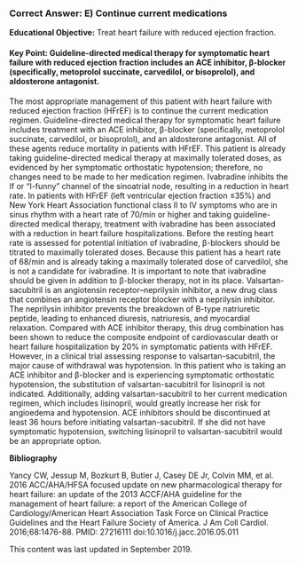 
### Correct Answer: E) Continue current medications 

**Educational Objective:** Treat heart failure with reduced ejection fraction.

#### **Key Point:** Guideline-directed medical therapy for symptomatic heart failure with reduced ejection fraction includes an ACE inhibitor, β-blocker (specifically, metoprolol succinate, carvedilol, or bisoprolol), and aldosterone antagonist.

The most appropriate management of this patient with heart failure with reduced ejection fraction (HFrEF) is to continue the current medication regimen. Guideline-directed medical therapy for symptomatic heart failure includes treatment with an ACE inhibitor, β-blocker (specifically, metoprolol succinate, carvedilol, or bisoprolol), and an aldosterone antagonist. All of these agents reduce mortality in patients with HFrEF. This patient is already taking guideline-directed medical therapy at maximally tolerated doses, as evidenced by her symptomatic orthostatic hypotension; therefore, no changes need to be made to her medication regimen.
Ivabradine inhibits the If or “I-funny” channel of the sinoatrial node, resulting in a reduction in heart rate. In patients with HFrEF (left ventricular ejection fraction ≤35%) and New York Heart Association functional class II to IV symptoms who are in sinus rhythm with a heart rate of 70/min or higher and taking guideline-directed medical therapy, treatment with ivabradine has been associated with a reduction in heart failure hospitalizations. Before the resting heart rate is assessed for potential initiation of ivabradine, β-blockers should be titrated to maximally tolerated doses. Because this patient has a heart rate of 68/min and is already taking a maximally tolerated dose of carvedilol, she is not a candidate for ivabradine. It is important to note that ivabradine should be given in addition to β-blocker therapy, not in its place.
Valsartan-sacubitril is an angiotensin receptor–neprilysin inhibitor, a new drug class that combines an angiotensin receptor blocker with a neprilysin inhibitor. The neprilysin inhibitor prevents the breakdown of B-type natriuretic peptide, leading to enhanced diuresis, natriuresis, and myocardial relaxation. Compared with ACE inhibitor therapy, this drug combination has been shown to reduce the composite endpoint of cardiovascular death or heart failure hospitalization by 20% in symptomatic patients with HFrEF. However, in a clinical trial assessing response to valsartan-sacubitril, the major cause of withdrawal was hypotension. In this patient who is taking an ACE inhibitor and β-blocker and is experiencing symptomatic orthostatic hypotension, the substitution of valsartan-sacubitril for lisinopril is not indicated. Additionally, adding valsartan-sacubitril to her current medication regimen, which includes lisinopril, would greatly increase her risk for angioedema and hypotension. ACE inhibitors should be discontinued at least 36 hours before initiating valsartan-sacubitril. If she did not have symptomatic hypotension, switching lisinopril to valsartan-sacubitril would be an appropriate option.

**Bibliography**

Yancy CW, Jessup M, Bozkurt B, Butler J, Casey DE Jr, Colvin MM, et al. 2016 ACC/AHA/HFSA focused update on new pharmacological therapy for heart failure: an update of the 2013 ACCF/AHA guideline for the management of heart failure: a report of the American College of Cardiology/American Heart Association Task Force on Clinical Practice Guidelines and the Heart Failure Society of America. J Am Coll Cardiol. 2016;68:1476-88. PMID: 27216111 doi:10.1016/j.jacc.2016.05.011

This content was last updated in September 2019.